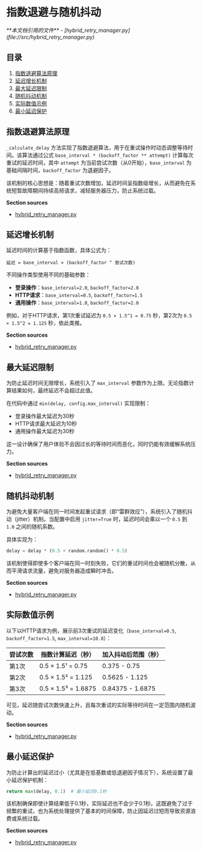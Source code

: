 # 指数退避与随机抖动

<cite>
**本文档引用的文件**  
- [hybrid_retry_manager.py](file://src/hybrid_retry_manager.py)
</cite>

## 目录
1. [指数退避算法原理](#指数退避算法原理)
2. [延迟增长机制](#延迟增长机制)
3. [最大延迟限制](#最大延迟限制)
4. [随机抖动机制](#随机抖动机制)
5. [实际数值示例](#实际数值示例)
6. [最小延迟保护](#最小延迟保护)

## 指数退避算法原理

`_calculate_delay` 方法实现了指数退避算法，用于在重试操作时动态调整等待时间。该算法通过公式 `base_interval * (backoff_factor ** attempt)` 计算每次重试的延迟时间，其中 `attempt` 为当前尝试次数（从0开始），`base_interval` 为基础间隔时间，`backoff_factor` 为退避因子。

该机制的核心思想是：随着重试次数增加，延迟时间呈指数级增长，从而避免在系统短暂故障期间持续高频请求，减轻服务器压力，防止系统过载。

**Section sources**
- [hybrid_retry_manager.py](file://src/hybrid_retry_manager.py#L253)

## 延迟增长机制

延迟时间的计算基于指数函数，具体公式为：

```
延迟 = base_interval × (backoff_factor ^ 尝试次数)
```

不同操作类型使用不同的基础参数：
- **登录操作**：`base_interval=2.0`, `backoff_factor=2.0`
- **HTTP请求**：`base_interval=0.5`, `backoff_factor=1.5`
- **通用操作**：`base_interval=1.0`, `backoff_factor=2.0`

例如，对于HTTP请求，第1次重试延迟为 `0.5 × 1.5^1 = 0.75` 秒，第2次为 `0.5 × 1.5^2 = 1.125` 秒，依此类推。

**Section sources**
- [hybrid_retry_manager.py](file://src/hybrid_retry_manager.py#L253)

## 最大延迟限制

为防止延迟时间无限增长，系统引入了 `max_interval` 参数作为上限。无论指数计算结果如何，最终延迟不会超过此值。

在代码中通过 `min(delay, config.max_interval)` 实现限制：
- 登录操作最大延迟为30秒
- HTTP请求最大延迟为10秒
- 通用操作最大延迟为30秒

这一设计确保了用户体验不会因过长的等待时间而恶化，同时仍能有效缓解系统压力。

**Section sources**
- [hybrid_retry_manager.py](file://src/hybrid_retry_manager.py#L256)

## 随机抖动机制

为避免大量客户端在同一时间发起重试请求（即“雷群效应”），系统引入了随机抖动（jitter）机制。当配置中启用 `jitter=True` 时，延迟时间会乘以一个 `0.5` 到 `1.0` 之间的随机系数。

具体实现为：
```python
delay = delay * (0.5 + random.random() * 0.5)
```

该机制使得即使多个客户端在同一时刻失败，它们的重试时间也会被随机分散，从而平滑请求流量，避免对服务器造成瞬时冲击。

**Section sources**
- [hybrid_retry_manager.py](file://src/hybrid_retry_manager.py#L259-L261)

## 实际数值示例

以下以HTTP请求为例，展示前3次重试的延迟变化（`base_interval=0.5`, `backoff_factor=1.5`, `max_interval=10.0`）：

| 尝试次数 | 指数计算延迟（秒） | 加入抖动后范围（秒） |
|----------|--------------------|------------------------|
| 第1次    | 0.5 × 1.5¹ = 0.75  | 0.375 - 0.75           |
| 第2次    | 0.5 × 1.5² = 1.125 | 0.5625 - 1.125         |
| 第3次    | 0.5 × 1.5³ = 1.6875| 0.84375 - 1.6875       |

可见，延迟随尝试次数快速上升，且每次重试的实际等待时间在一定范围内随机波动。

**Section sources**
- [hybrid_retry_manager.py](file://src/hybrid_retry_manager.py#L253-L261)

## 最小延迟保护

为防止计算出的延迟过小（尤其是在低基数或低退避因子情况下），系统设置了最小延迟保护机制：

```python
return max(delay, 0.1)  # 最小延迟0.1秒
```

该机制确保即使计算结果低于0.1秒，实际延迟也不会少于0.1秒。这既避免了过于频繁的重试，也为系统处理提供了基本的时间保障，防止因延迟过短而导致资源浪费或系统过载。

**Section sources**
- [hybrid_retry_manager.py](file://src/hybrid_retry_manager.py#L263)